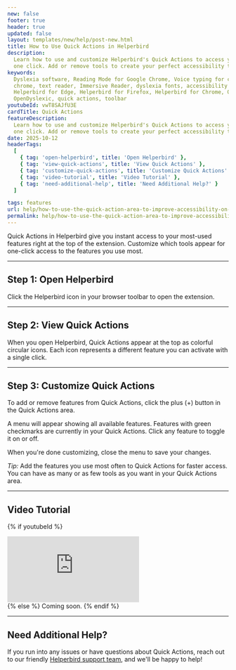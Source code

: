 ```yaml
---
new: false
footer: true
header: true
updated: false
layout: templates/new/help/post-new.html
title: How to Use Quick Actions in Helperbird
description:
  Learn how to use and customize Helperbird's Quick Actions to access your favorite features with
  one click. Add or remove tools to create your perfect accessibility toolbar.
keywords:
  Dyslexia software, Reading Mode for Google Chrome, Voice typing for chrome, Text to speech for
  chrome, text reader, Immersive Reader, dyslexia fonts, accessibility software, dyslexia software,
  Helperbird for Edge, Helperbird for Firefox, Helperbird for Chrome, Opendyslexic for Chrome,
  OpenDyslexic, quick actions, toolbar
youtubeId: vwT8SAJfU3E
cardTitle: Quick Actions
featureDescription:
  Learn how to use and customize Helperbird's Quick Actions to access your favorite features with
  one click. Add or remove tools to create your perfect accessibility toolbar.
date: 2025-10-12
headerTags:
  [
    { tag: 'open-helperbird', title: 'Open Helperbird' },
    { tag: 'view-quick-actions', title: 'View Quick Actions' },
    { tag: 'customize-quick-actions', title: 'Customize Quick Actions' },
    { tag: 'video-tutorial', title: 'Video Tutorial' },
    { tag: 'need-additional-help', title: 'Need Additional Help?' }
  ]

tags: features
url: help/how-to-use-the-quick-action-area-to-improve-accessibility-on-the-web/
permalink: help/how-to-use-the-quick-action-area-to-improve-accessibility-on-the-web/
---
```


Quick Actions in Helperbird give you instant access to your most-used features right at the top of the extension. Customize which tools appear for one-click access to the features you use most.

---

## Step 1: Open Helperbird

Click the Helperbird icon in your browser toolbar to open the extension.

---

## Step 2: View Quick Actions

When you open Helperbird, Quick Actions appear at the top as colorful circular icons. Each icon represents a different feature you can activate with a single click.

---

## Step 3: Customize Quick Actions

To add or remove features from Quick Actions, click the plus (+) button in the Quick Actions area. 

A menu will appear showing all available features. Features with green checkmarks are currently in your Quick Actions. Click any feature to toggle it on or off.

When you're done customizing, close the menu to save your changes.

*Tip:* Add the features you use most often to Quick Actions for faster access. You can have as many or as few tools as you want in your Quick Actions area.

---

## Video Tutorial

{% if youtubeId %}
<div class="aspect-w-16 aspect-h-9 mt-12 mb-12">
<iframe id="videos" src="https://www.youtube.com/embed/{{youtubeId}}" title="YouTube video player" frameborder="0" allow="accelerometer; autoplay; clipboard-write; encrypted-media; gyroscope; picture-in-picture; web-share" allowfullscreen></iframe>
</div>
{% else %}
Coming soon.
{% endif %}

---

## Need Additional Help?

If you run into any issues or have questions about Quick Actions, reach out to our friendly [Helperbird support team](/support/), and we'll be happy to help!